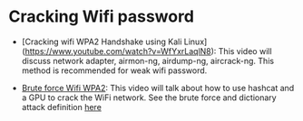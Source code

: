 # Cracking Wifi password

- [Cracking wifi WPA2 Handshake using Kali Linux] (https://www.youtube.com/watch?v=WfYxrLaqlN8):
This video will discuss network adapter, airmon-ng, airdump-ng, aircrack-ng. This method is recommended for weak wifi password.

- [Brute force Wifi WPA2](https://www.youtube.com/watch?v=J8A8rKFZW-M&t=0s):
This video will talk about how to use hashcat and a GPU to crack the WiFi network. See the brute force and dictionary attack definition [here](https://www.techrepublic.com/article/brute-force-and-dictionary-attacks-a-cheat-sheet/)



